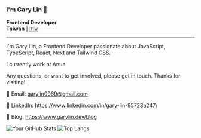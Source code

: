 ### I'm Gary Lin :raising_hand:

**Frontend Developer**  
**Taiwan** | 🇹🇼

---

I'm Gary Lin, a Frontend Developer passionate about JavaScript, TypeScript, React, Next and Tailwind CSS.

I currently work at Anue.

Any questions, or want to get involved, please get in touch. Thanks for visiting!

📧 Email: garylin0969@gmail.com

📇 LinkedIn: <https://www.linkedin.com/in/gary-lin-95723a247/>

📔 Blog: <https://www.garylin.dev/blog>

![Your GitHub Stats](https://github-readme-stats.vercel.app/api?username=garylin0969&show_icons=true&theme=radical)
![Top Langs](https://github-readme-stats.vercel.app/api/top-langs/?username=garylin0969&layout=compact&theme=radical)
